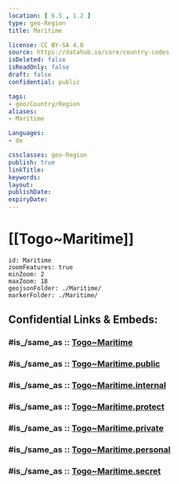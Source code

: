 ```yaml
---
location: [ 6.5 , 1.2 ] 
type: geo-Region
title: Maritime

license: CC BY-SA 4.0
source: https://datahub.io/core/country-codes
isDeleted: false
isReadOnly: false
draft: false
confidential: public

tags:
- geo/Country/Region
aliases:
- Maritime

Languages:
- de

cssclasses: geo-Region
publish: true
linkTitle: 
keywords: 
layout: 
publishDate: 
expiryDate: 
---
```


# [[Togo~Maritime]] 

```leaflet
id: Maritime
zoomFeatures: true 
minZoom: 2 
maxZoom: 18
geojsonFolder: ./Maritime/
markerFolder: ./Maritime/
```


## Confidential Links & Embeds: 

### #is_/same_as :: [Togo~Maritime](/_Standards/Earth/Continent/Africa/Africa~West/Togo/Regions~Togo/Togo~Maritime.md) 

### #is_/same_as :: [Togo~Maritime.public](/_public/Earth/Continent/Africa/Africa~West/Togo/Regions~Togo/Togo~Maritime.public.md) 

### #is_/same_as :: [Togo~Maritime.internal](/_internal/Earth/Continent/Africa/Africa~West/Togo/Regions~Togo/Togo~Maritime.internal.md) 

### #is_/same_as :: [Togo~Maritime.protect](/_protect/Earth/Continent/Africa/Africa~West/Togo/Regions~Togo/Togo~Maritime.protect.md) 

### #is_/same_as :: [Togo~Maritime.private](/_private/Earth/Continent/Africa/Africa~West/Togo/Regions~Togo/Togo~Maritime.private.md) 

### #is_/same_as :: [Togo~Maritime.personal](/_personal/Earth/Continent/Africa/Africa~West/Togo/Regions~Togo/Togo~Maritime.personal.md) 

### #is_/same_as :: [Togo~Maritime.secret](/_secret/Earth/Continent/Africa/Africa~West/Togo/Regions~Togo/Togo~Maritime.secret.md)

